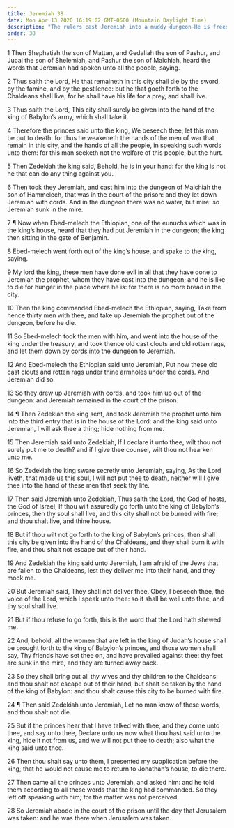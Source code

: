 ```yaml
---
title: Jeremiah 38
date: Mon Apr 13 2020 16:19:02 GMT-0600 (Mountain Daylight Time)
description: "The rulers cast Jeremiah into a muddy dungeon—He is freed by Ebed-melech, an Ethiopian, and put in the court of the prison—Jeremiah counsels Zedekiah concerning the war."
order: 38
---
```


1 Then Shephatiah the son of Mattan, and Gedaliah the son of Pashur, and Jucal the son of Shelemiah, and Pashur the son of Malchiah, heard the words that Jeremiah had spoken unto all the people, saying.

2 Thus saith the Lord, He that remaineth in this city shall die by the sword, by the famine, and by the pestilence: but he that goeth forth to the Chaldeans shall live; for he shall have his life for a prey, and shall live.

3 Thus saith the Lord, This city shall surely be given into the hand of the king of Babylon’s army, which shall take it.

4 Therefore the princes said unto the king, We beseech thee, let this man be put to death: for thus he weakeneth the hands of the men of war that remain in this city, and the hands of all the people, in speaking such words unto them: for this man seeketh not the welfare of this people, but the hurt.

5 Then Zedekiah the king said, Behold, he is in your hand: for the king is not he that can do any thing against you.

6 Then took they Jeremiah, and cast him into the dungeon of Malchiah the son of Hammelech, that was in the court of the prison: and they let down Jeremiah with cords. And in the dungeon there was no water, but mire: so Jeremiah sunk in the mire.

7 ¶ Now when Ebed-melech the Ethiopian, one of the eunuchs which was in the king’s house, heard that they had put Jeremiah in the dungeon; the king then sitting in the gate of Benjamin.

8 Ebed-melech went forth out of the king’s house, and spake to the king, saying.

9 My lord the king, these men have done evil in all that they have done to Jeremiah the prophet, whom they have cast into the dungeon; and he is like to die for hunger in the place where he is: for there is no more bread in the city.

10 Then the king commanded Ebed-melech the Ethiopian, saying, Take from hence thirty men with thee, and take up Jeremiah the prophet out of the dungeon, before he die.

11 So Ebed-melech took the men with him, and went into the house of the king under the treasury, and took thence old cast clouts and old rotten rags, and let them down by cords into the dungeon to Jeremiah.

12 And Ebed-melech the Ethiopian said unto Jeremiah, Put now these old cast clouts and rotten rags under thine armholes under the cords. And Jeremiah did so.

13 So they drew up Jeremiah with cords, and took him up out of the dungeon: and Jeremiah remained in the court of the prison.

14 ¶ Then Zedekiah the king sent, and took Jeremiah the prophet unto him into the third entry that is in the house of the Lord: and the king said unto Jeremiah, I will ask thee a thing; hide nothing from me.

15 Then Jeremiah said unto Zedekiah, If I declare it unto thee, wilt thou not surely put me to death? and if I give thee counsel, wilt thou not hearken unto me.

16 So Zedekiah the king sware secretly unto Jeremiah, saying, As the Lord liveth, that made us this soul, I will not put thee to death, neither will I give thee into the hand of these men that seek thy life.

17 Then said Jeremiah unto Zedekiah, Thus saith the Lord, the God of hosts, the God of Israel; If thou wilt assuredly go forth unto the king of Babylon’s princes, then thy soul shall live, and this city shall not be burned with fire; and thou shalt live, and thine house.

18 But if thou wilt not go forth to the king of Babylon’s princes, then shall this city be given into the hand of the Chaldeans, and they shall burn it with fire, and thou shalt not escape out of their hand.

19 And Zedekiah the king said unto Jeremiah, I am afraid of the Jews that are fallen to the Chaldeans, lest they deliver me into their hand, and they mock me.

20 But Jeremiah said, They shall not deliver thee. Obey, I beseech thee, the voice of the Lord, which I speak unto thee: so it shall be well unto thee, and thy soul shall live.

21 But if thou refuse to go forth, this is the word that the Lord hath shewed me.

22 And, behold, all the women that are left in the king of Judah’s house shall be brought forth to the king of Babylon’s princes, and those women shall say, Thy friends have set thee on, and have prevailed against thee: thy feet are sunk in the mire, and they are turned away back.

23 So they shall bring out all thy wives and thy children to the Chaldeans: and thou shalt not escape out of their hand, but shalt be taken by the hand of the king of Babylon: and thou shalt cause this city to be burned with fire.

24 ¶ Then said Zedekiah unto Jeremiah, Let no man know of these words, and thou shalt not die.

25 But if the princes hear that I have talked with thee, and they come unto thee, and say unto thee, Declare unto us now what thou hast said unto the king, hide it not from us, and we will not put thee to death; also what the king said unto thee.

26 Then thou shalt say unto them, I presented my supplication before the king, that he would not cause me to return to Jonathan’s house, to die there.

27 Then came all the princes unto Jeremiah, and asked him: and he told them according to all these words that the king had commanded. So they left off speaking with him; for the matter was not perceived.

28 So Jeremiah abode in the court of the prison until the day that Jerusalem was taken: and he was there when Jerusalem was taken.
